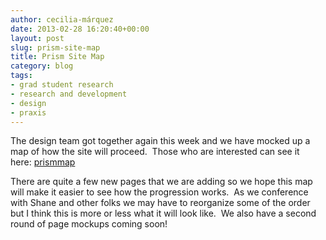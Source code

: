 ```yaml
---
author: cecilia-márquez
date: 2013-02-28 16:20:40+00:00
layout: post
slug: prism-site-map
title: Prism Site Map
category: blog
tags:
- grad student research
- research and development
- design
- praxis
---
```


The design team got together again this week and we have mocked up a map of how the site will proceed.  Those who are interested can see it here: [prismmap](http://static.scholarslab.org/wp-content/uploads/2013/02/prismmap.pdf)

There are quite a few new pages that we are adding so we hope this map will make it easier to see how the progression works.  As we conference with Shane and other folks we may have to reorganize some of the order but I think this is more or less what it will look like.  We also have a second round of page mockups coming soon!
